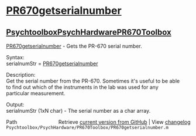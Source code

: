 # [PR670getserialnumber](PR670getserialnumber)
## [Psychtoolbox](Psychtoolbox)[PsychHardware](PsychHardware)[PR670Toolbox](PR670Toolbox)

[PR670getserialnumber](PR670getserialnumber) - Gets the PR-670 serial number.  
  
Syntax:  
serialnumStr = [PR670getserialnumber](PR670getserialnumber)  
  
Description:  
Get the serial number from the PR-670.  Sometimes it's useful to be able  
to find out  which of the instruments in the lab was used for any  
particular measurement.  
  
Output:  
serialnumStr (1xN char) - The serial number as a char array.  




<div class="code_header" style="text-align:right;">
  <span style="float:left;">Path&nbsp;&nbsp;</span> <span class="counter">Retrieve <a href=
  "https://raw.github.com/Psychtoolbox-3/Psychtoolbox-3/beta/Psychtoolbox/PsychHardware/PR670Toolbox/PR670getserialnumber.m">current version from GitHub</a> | View <a href=
  "https://github.com/Psychtoolbox-3/Psychtoolbox-3/commits/beta/Psychtoolbox/PsychHardware/PR670Toolbox/PR670getserialnumber.m">changelog</a></span>
</div>
<div class="code">
  <code>Psychtoolbox/PsychHardware/PR670Toolbox/PR670getserialnumber.m</code>
</div>

